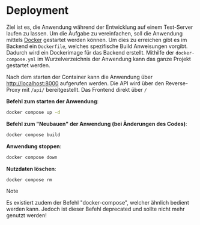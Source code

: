 # Deployment

Ziel ist es, die Anwendung während der Entwicklung auf einem Test-Server laufen zu lassen. Um die Aufgabe zu vereinfachen, soll die Anwendung mittels [Docker](https://docs.docker.com/get-started/overview/) gestartet werden können.
Um dies zu erreichen gibt es im Backend ein `Dockerfile`, welches spezifische Build Anweisungen vorgibt. Dadurch wird ein Dockerimage für das Backend erstellt.
Mithilfe der `docker-compose.yml` im Wurzelverzeichnis der Anwendung kann das ganze Projekt gestartet werden.

Nach dem starten der Container kann die Anwendung über <http://localhost:8000> aufgerufen werden. Die API wird über den Reverse-Proxy mit `/api/` bereitgestellt. Das Frontend direkt über `/`

**Befehl zum starten der Anwendung**:

```bash
docker compose up -d
```

**Befehl zum "Neubauen" der Anwendung (bei Änderungen des Codes)**:

```bash
docker compose build
```

**Anwendung stoppen**:

```bash
docker compose down
```

**Nutzdaten löschen**:

```bash
docker compose rm
```

> [!NOTE]
> Es existiert zudem der Befehl "docker-compose", welcher ähnlich bedient werden kann. Jedoch ist dieser Befehl deprecated und sollte nicht mehr genutzt werden!
